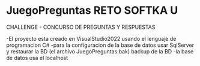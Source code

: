 # JuegoPreguntas RETO SOFTKA U

CHALLENGE - CONCURSO DE PREGUNTAS Y RESPUESTAS

-El proyecto esta creado en VisualStudio2022 usando el lenguaje de programacion C#
-para la configuracion de la base de datos usar SqlServer y restaurar la BD (el archivo JuegoPreguntas.bak) backup de la BD
-la base de datos usa el localhost
